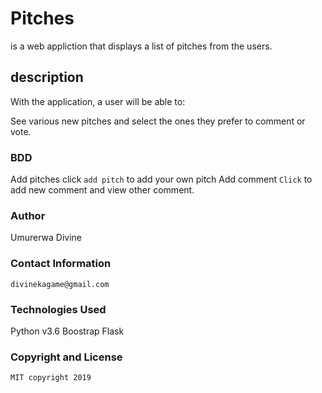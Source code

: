 # Pitches
is a web appliction that displays a list of pitches from the users.
## description

With the application, a user will be able to:

See various new pitches and select the ones they prefer to comment or vote.
### BDD

Add pitches	click `add pitch` to add your own pitch
Add comment	`Click` to add new comment and view other comment.

### Author 

Umurerwa Divine
### Contact Information
```
divinekagame@gmail.com
```
### Technologies Used

Python v3.6
Boostrap
Flask

### Copyright and License
```
MIT copyright 2019 